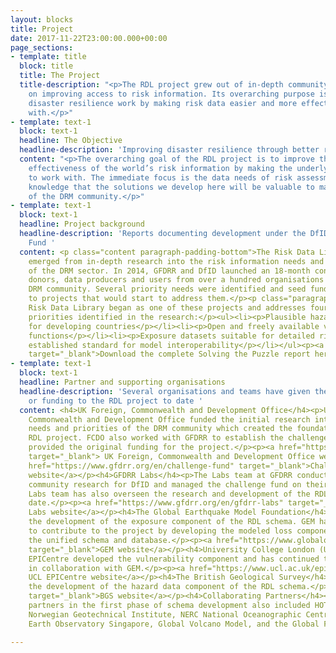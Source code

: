```yaml
---
layout: blocks
title: Project
date: 2017-11-22T23:00:00.000+00:00
page_sections:
- template: title
  block: title
  title: The Project
  title-description: "<p>The RDL project grew out of in-depth community consultation
    on improving access to risk information. Its overarching purpose is to support
    disaster resilience work by making risk data easier and more effective to work
    with.</p>"
- template: text-1
  block: text-1
  headline: The Objective
  headline-description: 'Improving disaster resilience through better risk information '
  content: "<p>The overarching goal of the RDL project is to improve the quality and
    effectiveness of the world’s risk information by making the underlying data easier
    to work with. The immediate focus is the data needs of risk assessment, with the
    knowledge that the solutions we develop here will be valuable to many members
    of the DRM community.</p>"
- template: text-1
  block: text-1
  headline: Project background
  headline-description: 'Reports documenting development under the DfID Challenge
    Fund '
  content: <p class="content paragraph-padding-bottom">The Risk Data Library concept
    emerged from in-depth research into the risk information needs and priorities
    of the DRM sector. In 2014, GFDRR and DfID launched an 18-month consultation with
    donors, data producers and users from over a hundred organisations across the
    DRM community. Several priority needs were identified and seed funding made available
    to projects that would start to address them.</p><p class="paragraph-padding-bottom">The
    Risk Data Library began as one of these projects and addresses four of the eight
    priorities identified in the research:</p><ul><li><p>Plausible hazard scenarios
    for developing countries</p></li><li><p>Open and freely available vulnerability
    functions</p></li><li><p>Exposure datasets suitable for detailed risk assessment.</p></li><li><p>An
    established standard for model interoperability</p></li></ul><p><a href="https://www.gfdrr.org/en/solving-puzzle-innovating-reduce-risk"
    target="_blank">Download the complete Solving the Puzzle report here</a></p>
- template: text-1
  block: text-1
  headline: Partner and supporting organisations
  headline-description: 'Several organisations and teams have given their time, expertise
    or funding to the RDL project to date '
  content: <h4>UK Foreign, Commonwealth and Development Office</h4><p>UK Foreign,
    Commonwealth and Development Office funded the initial research into the information
    needs and priorities of the DRM community which created the foundation for the
    RDL project. FCDO also worked with GFDRR to establish the challenge fund which
    provided the original funding for the project.</p><p><a href="https://www.gov.uk/government/organisations/foreign-commonwealth-development-office"
    target="_blank"> UK Foreign, Commonwealth and Development Office website </a><a
    href="https://www.gfdrr.org/en/challenge-fund" target="_blank">Challenge Fund
    website</a></p><h4>GFDRR Labs</h4><p>The Labs team at GFDRR conducted the original
    community research for DfID and managed the challenge fund on their behalf. The
    Labs team has also overseen the research and development of the RDL project to
    date.</p><p><a href="https://www.gfdrr.org/en/gfdrr-labs" target="_blank">GFDRR
    Labs website</a></p><h4>The Global Earthquake Model Foundation</h4><p>GEM led
    the development of the exposure component of the RDL schema. GEM has continued
    to contribute to the project by developing the modeled loss component and creating
    the unified schema and database.</p><p><a href="https://www.globalquakemodel.org"
    target="_blank">GEM website</a></p><h4>University College London (UCL) EPICentre</h4><p>UCL
    EPICentre developed the vulnerability component and has continued to refine this
    in collaboration with GEM.</p><p><a href="https://www.ucl.ac.uk/epicentre" target="_blank">
    UCL EPICentre website</a></p><h4>The British Geological Survey</h4><p>BGS led
    the development of the hazard data component of the RDL schema.</p><p><a href="https://www.bgs.ac.uk"
    target="_blank">BGS website</a></p><h4>Collaborating Partners</h4><p>Collaborating
    partners in the first phase of schema development also included HOTOSM, ImageCat,
    Norwegian Geotechnical Institute, NERC National Oceanographic Centre, CIMA Foundation,
    Earth Observatory Singapore, Global Volcano Model, and the Global Flood Partnership.</p>

---
```

